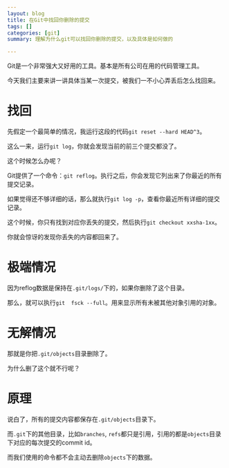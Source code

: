 ```yaml
---
layout: blog
title: 在Git中找回你删除的提交
tags: []
categories: [git]
summary: 理解为什么git可以找回你删除的提交，以及具体是如何做的

---
```


Git是一个非常强大又好用的工具。基本是所有公司在用的代码管理工具。

今天我们主要来讲一讲具体当某一次提交，被我们一不小心弄丢后怎么找回来。

# 找回

先假定一个最简单的情况，我运行这段的代码`git reset --hard HEAD^3`。

这么一来，运行`git log`，你就会发现当前的前三个提交都没了。

这个时候怎么办呢？

Git提供了一个命令：`git reflog`。执行之后，你会发现它列出来了你最近的所有提交记录。

如果觉得还不够详细的话，那么就执行`git log -p`，查看你最近所有详细的提交记录。

这个时候，你只有找到对应你丢失的提交，然后执行`git checkout xxsha-1xx`。

你就会惊讶的发现你丢失的内容都回来了。

# 极端情况

因为reflog数据是保持在`.git/logs/`下的，如果你删除了这个目录。

那么，就可以执行`git  fsck --full`。用来显示所有未被其他对象引用的对象。

# 无解情况

那就是你把`.git/objects`目录删除了。

为什么删了这个就不行呢？

# 原理

说白了，所有的提交内容都保存在`.git/objects`目录下。

而`.git`下的其他目录，比如`branches`, `refs`都只是引用，引用的都是`objects`目录下对应的每次提交的commit id。

而我们使用的命令都不会主动去删除`objects`下的数据。